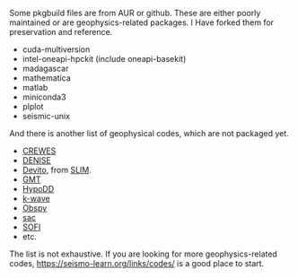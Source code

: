 Some pkgbuild files are from AUR or github. 
These are either poorly maintained or are geophysics-related packages. 
I Have forked them for preservation and reference.
- cuda-multiversion
- intel-oneapi-hpckit (include oneapi-basekit)
- madagascar
- mathematica
- matlab
- miniconda3
- plplot
- seismic-unix



And there is another list of geophysical codes, which are not packaged yet.
- [CREWES]
- [DENISE]
- [Devito], from [SLIM](https://slim.gatech.edu/software/open-source).
- [GMT]
- [HypoDD]
- [k-wave]
- [Obspy]
- [sac]
- [SOFI]
- etc.

The list is not exhaustive. If you are looking for more geophysics-related codes, https://seismo-learn.org/links/codes/ is a good place to start.

<!-- Link labels: -->
[CREWES]: https://www.crewes.org/ResearchLinks/FreeSoftware/
[DENISE]: https://github.com/daniel-koehn/DENISE-Black-Edition
[Devito]: https://www.devitoproject.org/
[GMT]: https://www.generic-mapping-tools.org/
[HypoDD]: https://www.ldeo.columbia.edu/~felixw/hypoDD.html
[k-wave]: http://www.k-wave.org/
[Obspy]: https://docs.obspy.org/
[sac]: http://ds.iris.edu/ds/nodes/dmc/software/downloads/sac/
[SOFI]: https://git.scc.kit.edu/GPIAG-Software